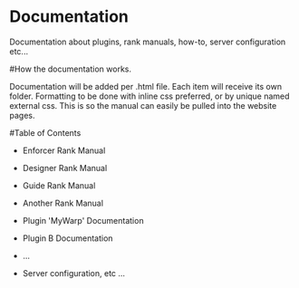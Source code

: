 # Documentation
Documentation about plugins, rank manuals, how-to, server configuration etc...

#How the documentation works.

Documentation will be added per .html file. Each item will receive its own folder.
Formatting to be done with inline css preferred, or by unique named external css.
This is so the manual can easily be pulled into the website pages.

#Table of Contents

- Enforcer Rank Manual
- Designer Rank Manual
- Guide Rank Manual
- Another Rank Manual

- Plugin 'MyWarp' Documentation
- Plugin B Documentation
- ...

- Server configuration, etc ...

